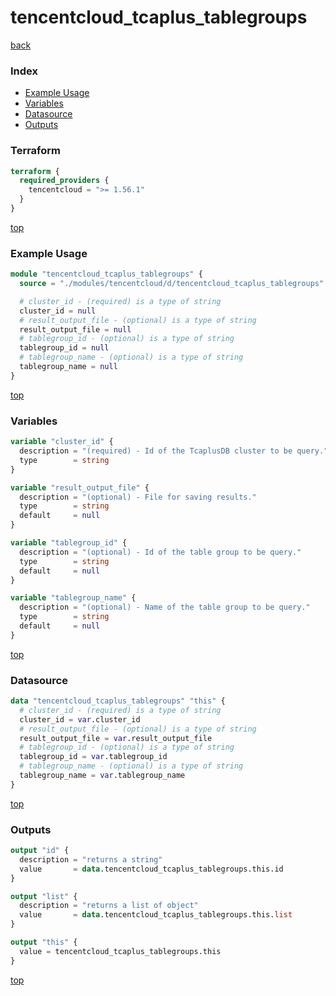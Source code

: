 # tencentcloud_tcaplus_tablegroups

[back](../tencentcloud.md)

### Index

- [Example Usage](#example-usage)
- [Variables](#variables)
- [Datasource](#datasource)
- [Outputs](#outputs)

### Terraform

```terraform
terraform {
  required_providers {
    tencentcloud = ">= 1.56.1"
  }
}
```

[top](#index)

### Example Usage

```terraform
module "tencentcloud_tcaplus_tablegroups" {
  source = "./modules/tencentcloud/d/tencentcloud_tcaplus_tablegroups"

  # cluster_id - (required) is a type of string
  cluster_id = null
  # result_output_file - (optional) is a type of string
  result_output_file = null
  # tablegroup_id - (optional) is a type of string
  tablegroup_id = null
  # tablegroup_name - (optional) is a type of string
  tablegroup_name = null
}
```

[top](#index)

### Variables

```terraform
variable "cluster_id" {
  description = "(required) - Id of the TcaplusDB cluster to be query."
  type        = string
}

variable "result_output_file" {
  description = "(optional) - File for saving results."
  type        = string
  default     = null
}

variable "tablegroup_id" {
  description = "(optional) - Id of the table group to be query."
  type        = string
  default     = null
}

variable "tablegroup_name" {
  description = "(optional) - Name of the table group to be query."
  type        = string
  default     = null
}
```

[top](#index)

### Datasource

```terraform
data "tencentcloud_tcaplus_tablegroups" "this" {
  # cluster_id - (required) is a type of string
  cluster_id = var.cluster_id
  # result_output_file - (optional) is a type of string
  result_output_file = var.result_output_file
  # tablegroup_id - (optional) is a type of string
  tablegroup_id = var.tablegroup_id
  # tablegroup_name - (optional) is a type of string
  tablegroup_name = var.tablegroup_name
}
```

[top](#index)

### Outputs

```terraform
output "id" {
  description = "returns a string"
  value       = data.tencentcloud_tcaplus_tablegroups.this.id
}

output "list" {
  description = "returns a list of object"
  value       = data.tencentcloud_tcaplus_tablegroups.this.list
}

output "this" {
  value = tencentcloud_tcaplus_tablegroups.this
}
```

[top](#index)